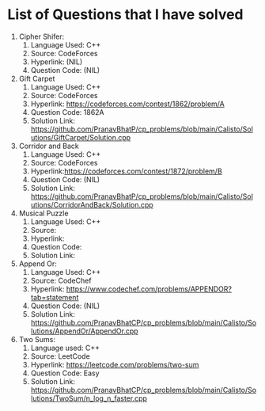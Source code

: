 # List of Questions that I have solved

1. Cipher Shifer:
   1. Language Used: C++
   2. Source: CodeForces
   3. Hyperlink: (NIL)
   4. Question Code: (NIL)
2. Gift Carpet
   1. Language Used: C++
   2. Source: CodeForces
   3. Hyperlink: https://codeforces.com/contest/1862/problem/A
   4. Question Code: 1862A
   5. Solution Link: https://github.com/PranavBhatP/cp_problems/blob/main/Calisto/Solutions/GiftCarpet/Solution.cpp
3. Corridor and Back
   1. Language Used: C++
   2. Source: CodeForces
   3. Hyperlink:https://codeforces.com/contest/1872/problem/B
   4. Question Code: (NIL)
   5. Solution Link: https://github.com/PranavBhatP/cp_problems/blob/main/Calisto/Solutions/CorridorAndBack/Solution.cpp
4. Musical Puzzle
   1. Language Used: C++
   2. Source:
   3. Hyperlink:
   4. Question Code:
   5. Solution Link:
5. Append Or:
   1. Language Used: C++
   2. Source: CodeChef
   3. Hyperlink: https://www.codechef.com/problems/APPENDOR?tab=statement
   4. Question Code: (NIL)
   5. Solution Link: https://github.com/PranavBhatCP/cp_problems/blob/main/Calisto/Solutions/AppendOr/AppendOr.cpp
6. Two Sums:
   1. Language used: C++
   2. Source: LeetCode
   3. Hyperlink: https://leetcode.com/problems/two-sum
   4. Question Code: Easy
   5. Solution Link: https://github.com/PranavBhatCP/cp_problems/blob/main/Calisto/Solutions/TwoSum/n_log_n_faster.cpp
